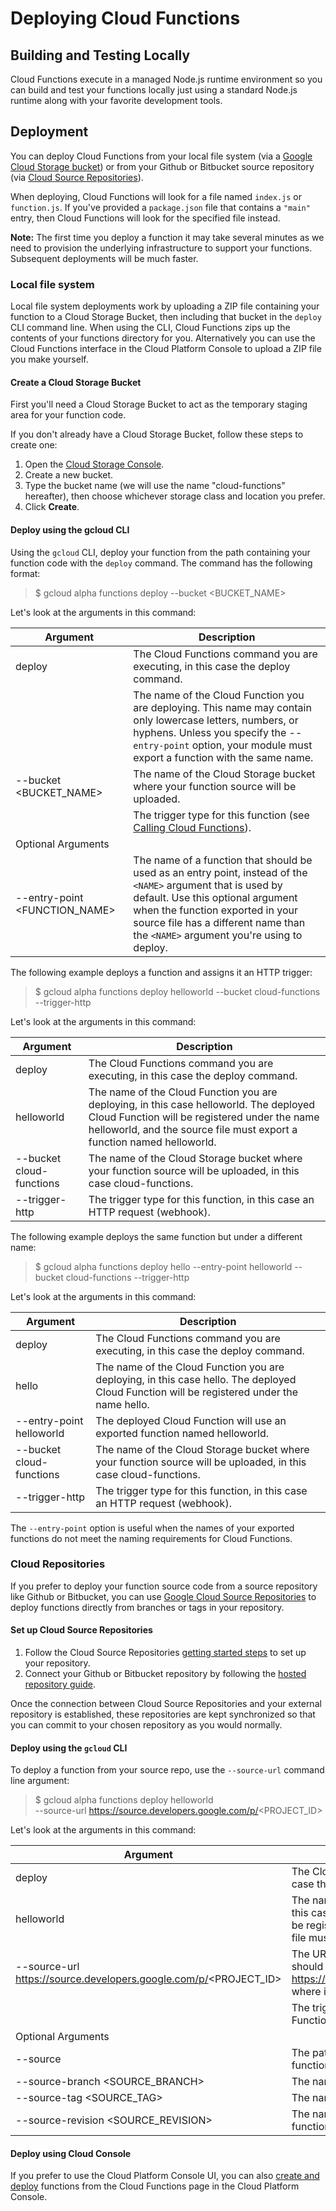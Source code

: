 # Deploying Cloud Functions

## Building and Testing Locally

Cloud Functions execute in a managed Node.js runtime environment so you can build and test your functions locally just using a standard Node.js runtime along with your favorite development tools.

## Deployment

You can deploy Cloud Functions from your local file system (via a [Google Cloud Storage bucket](https://cloud.google.com/storage/docs/)) or from your Github or Bitbucket source repository (via [Cloud Source Repositories](https://cloud.google.com/tools/cloud-repositories/docs/)).

When deploying, Cloud Functions will look for a file named `index.js` or `function.js`. If you've provided a `package.json` file that contains a `"main"` entry, then Cloud Functions will look for the specified file instead.

**Note:** The first time you deploy a function it may take several minutes as we need to provision the underlying infrastructure to support your functions. Subsequent deployments will be much faster.

### Local file system

Local file system deployments work by uploading a ZIP file containing your function to a Cloud Storage Bucket, then including that bucket in the `deploy` CLI command line. When using the CLI, Cloud Functions zips up the contents of your functions directory for you. Alternatively you can use the Cloud Functions interface in the Cloud Platform Console to upload a ZIP file you make yourself.

#### Create a Cloud Storage Bucket

First you'll need a Cloud Storage Bucket to act as the temporary staging area for your function code.

If you don't already have a Cloud Storage Bucket, follow these steps to create one:

1.  Open the [Cloud Storage Console](https://console.cloud.google.com/project/_/storage/browser).
2.  Create a new bucket.
3.  Type the bucket name (we will use the name "cloud-functions" hereafter), then choose whichever storage class and location you prefer.
4.  Click **Create**.

#### Deploy using the gcloud CLI

Using the `gcloud` CLI, deploy your function from the path containing your function code with the `deploy` command. The command has the following format:

> $ gcloud alpha functions deploy <NAME> --bucket <BUCKET_NAME> <TRIGGER>

Let's look at the arguments in this command:


Argument|Description
----|----
deploy| The Cloud Functions command you are executing, in this case the deploy command.
<NAME>| The name of the Cloud Function you are deploying. This name may contain only lowercase letters, numbers, or hyphens. Unless you specify the --`entry-point` option, your module must export a function with the same name.
--bucket <BUCKET_NAME>| The name of the Cloud Storage bucket where your function source will be uploaded.
<TRIGGER>|The trigger type for this function (see [Calling Cloud Functions](https://cloud.google.com/functions/calling)).
Optional Arguments|
--entry-point <FUNCTION_NAME>|The name of a function that should be used as an entry point, instead of the `<NAME>` argument that is used by default. Use this optional argument when the function exported in your source file has a different name than the `<NAME>` argument you're using to deploy.

The following example deploys a function and assigns it an HTTP trigger:

> $ gcloud alpha functions deploy helloworld --bucket cloud-functions --trigger-http

Let's look at the arguments in this command:

Argument|Description
--------|-----------
deploy|The Cloud Functions command you are executing, in this case the deploy command.
helloworld|The name of the Cloud Function you are deploying, in this case helloworld. The deployed Cloud Function will be registered under the name helloworld, and the source file must export a function named helloworld.
--bucket cloud-functions|The name of the Cloud Storage bucket where your function source will be uploaded, in this case cloud-functions.
--trigger-http|The trigger type for this function, in this case an HTTP request (webhook).

The following example deploys the same function but under a different name:

> $ gcloud alpha functions deploy hello --entry-point helloworld --bucket cloud-functions --trigger-http

Let's look at the arguments in this command:

Argument|Description
--------|-----------
deploy|The Cloud Functions command you are executing, in this case the deploy command.
hello|The name of the Cloud Function you are deploying, in this case hello. The deployed Cloud Function will be registered under the name hello.
--entry-point helloworld|The deployed Cloud Function will use an exported function named helloworld.
--bucket cloud-functions|The name of the Cloud Storage bucket where your function source will be uploaded, in this case cloud-functions.
--trigger-http|The trigger type for this function, in this case an HTTP request (webhook).

The `--entry-point` option is useful when the names of your exported functions do not meet the naming requirements for Cloud Functions.

### Cloud Repositories

If you prefer to deploy your function source code from a source repository like Github or Bitbucket, you can use [Google Cloud Source Repositories](https://cloud.google.com/tools/cloud-repositories/docs) to deploy functions directly from branches or tags in your repository.

#### Set up Cloud Source Repositories

1.  Follow the Cloud Source Repositories [getting started steps](https://cloud.google.com/tools/cloud-repositories/docs/cloud-repositories-setup) to set up your repository.
2.  Connect your Github or Bitbucket repository by following the [hosted repository guide](https://cloud.google.com/tools/cloud-repositories/docs/cloud-repositories-hosted-repository).

Once the connection between Cloud Source Repositories and your external repository is established, these repositories are kept synchronized so that you can commit to your chosen repository as you would normally.

#### Deploy using the `gcloud` CLI

To deploy a function from your source repo, use the `--source-url` command line argument:

> $ gcloud alpha functions deploy helloworld \
>   --source-url https://source.developers.google.com/p/<PROJECT_ID> <TRIGGER>

Let's look at the arguments in this command:

Argument|Description
--------|-----------
deploy|The Cloud Functions command you are executing, in this case the deploy command.
helloworld|The name of the Cloud Function you are deploying, in this case helloworld. The deployed Cloud Function will be registered under the name helloworld, and the source file must export a function named helloworld.
--source-url https://source.developers.google.com/p/<PROJECT_ID>|The URL for the project's Cloud Source Repository. This should be in the form https://source.developers.google.com/p/<PROJECT_ID>, where is your Cloud Project ID.
<TRIGGER>|The trigger type for this function (see Calling Cloud Functions).
Optional Arguments| 
--source <SOURCE>|The path within your source tree that contains your function. For example, "/functions".
--source-branch <SOURCE_BRANCH>|The name of the branch containing your function source.
--source-tag <SOURCE_TAG>|The name of the tag containing your function source.
--source-revision <SOURCE_REVISION>|The name of the revision (commit) containing your function source.

#### Deploy using Cloud Console

If you prefer to use the Cloud Platform Console UI, you can also [create and deploy](https://console.cloud.google.com/project/_/functions/add) functions from the Cloud Functions page in the Cloud Platform Console.
